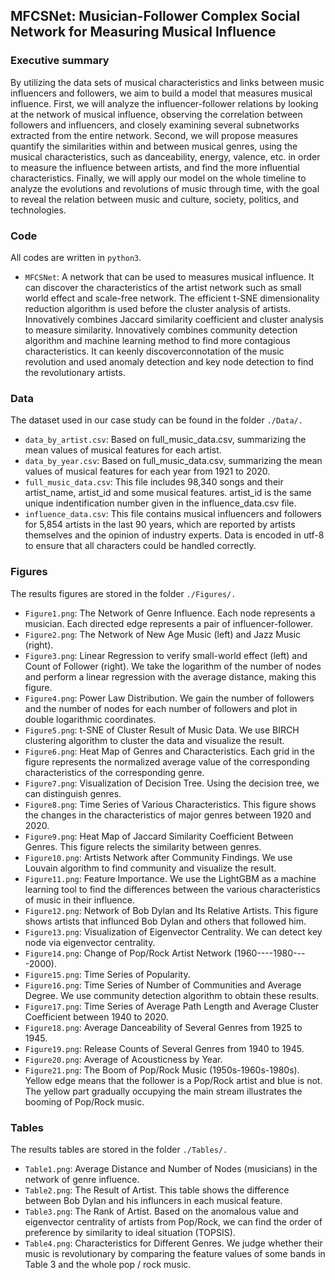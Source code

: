 ## MFCSNet: Musician-Follower Complex Social Network for Measuring Musical Influence


### Executive summary
By utilizing the data sets of musical characteristics and links between music influencers and followers, we aim to build a model that measures musical influence. First, we will analyze the influencer-follower relations by looking at the network of musical influence, observing the correlation between followers and influencers, and closely examining several subnetworks extracted from the entire network. Second, we will propose measures quantify the similarities within and between musical genres, using the musical characteristics, such as danceability, energy, valence, etc. in order to measure the influence between artists, and find the more influential characteristics. Finally, we will apply our model on the whole timeline to analyze the evolutions and revolutions of music through time, with the goal to reveal the relation between music and culture, society, politics, and technologies.


### Code
All codes are written in `python3`.
* `MFCSNet`: A network that can be used to measures musical influence. It can discover the characteristics of the artist network such as small world effect and scale-free network. The efficient t-SNE dimensionality reduction algorithm is used before the cluster analysis of artists. Innovatively combines Jaccard similarity coefficient and cluster analysis to measure similarity. Innovatively combines community detection algorithm and machine learning method to find more contagious characteristics. It can keenly discoverconnotation of the music revolution and used anomaly detection and key node detection to find the revolutionary artists.


### Data
The dataset used in our case study can be found in the folder `./Data/.`
* `data_by_artist.csv`: Based on full_music_data.csv, summarizing the mean values of musical features for each artist.
* `data_by_year.csv`: Based on full_music_data.csv, summarizing the mean values of musical features for each year from 1921 to 2020.
* `full_music_data.csv`: This file includes 98,340 songs and their artist_name, artist_id and some musical features. artist_id is the same unique indentification number given in the influence_data.csv file.
* `influence_data.csv`: This file contains musical influencers and followers for 5,854 artists in the last 90 years, which are reported by artists themselves and the opinion of industry experts. Data is encoded in utf-8 to ensure that all characters could be handled correctly.



### Figures
The results figures are stored in the folder `./Figures/.`
* `Figure1.png`: The Network of Genre Influence. Each node represents a musician. Each directed edge represents a pair of influencer-follower.
* `Figure2.png`: The Network of New Age Music (left) and Jazz Music (right). 
* `Figure3.png`: Linear Regression to verify small-world effect (left) and Count of Follower (right). We take the logarithm of the number of nodes and perform a linear regression with the average distance, making this figure.
* `Figure4.png`: Power Law Distribution. We gain the number of followers and the number of nodes for each number of followers and plot in double logarithmic coordinates.
* `Figure5.png`: t-SNE of Cluster Result of Music Data. We use BIRCH clustering algorithm to cluster the data and visualize the result.
* `Figure6.png`: Heat Map of Genres and Characteristics. Each grid in the figure represents the normalized average value of the corresponding characteristics of the corresponding genre.
* `Figure7.png`: Visualization of Decision Tree. Using the decision tree, we can distinguish genres.
* `Figure8.png`: Time Series of Various Characteristics. This figure shows the changes in the characteristics of major genres between 1920 and 2020.
* `Figure9.png`: Heat Map of Jaccard Similarity Coefficient Between Genres. This figure relects the similarity between genres.
* `Figure10.png`: Artists Network after Community Findings. We use Louvain algorithm to find community and visualize the result.
* `Figure11.png`: Feature Importance. We use the LightGBM as a machine learning tool to find the differences between the various characteristics of music in their influence.
* `Figure12.png`: Network of Bob Dylan and Its Relative Artists. This figure shows artists that influnced Bob Dylan and others that followed him.
* `Figure13.png`: Visualization of Eigenvector Centrality. We can detect key node via eigenvector centrality.
* `Figure14.png`: Change of Pop/Rock Artist Network (1960----1980----2000). 
* `Figure15.png`: Time Series of Popularity.
* `Figure16.png`: Time Series of Number of Communities and Average Degree. We use community detection algorithm to obtain these results.
* `Figure17.png`: Time Series of Average Path Length and Average Cluster Coefficient between 1940 to 2020.
* `Figure18.png`: Average Danceability of Several Genres from 1925 to 1945. 
* `Figure19.png`: Release Counts of Several Genres from 1940 to 1945.
* `Figure20.png`: Average of Acousticness by Year.
* `Figure21.png`: The Boom of Pop/Rock Music (1950s-1960s-1980s). Yellow edge means that the follower is a Pop/Rock artist and blue is not. The yellow part gradually occupying the main stream illustrates the booming of Pop/Rock music. 


### Tables
The results tables are stored in the folder `./Tables/.`
* `Table1.png`: Average Distance and Number of Nodes (musicians) in the network of genre influence.
* `Table2.png`: The Result of Artist. This table shows the difference between Bob Dylan and his influncers in each musical feature.
* `Table3.png`: The Rank of Artist. Based on the anomalous value and eigenvector centrality of artists from Pop/Rock, we can find the order of preference by similarity to ideal situation (TOPSIS).
* `Table4.png`: Characteristics for Different Genres. We judge whether their music is revolutionary by comparing the feature values of some bands in Table 3 and the whole pop / rock music.
